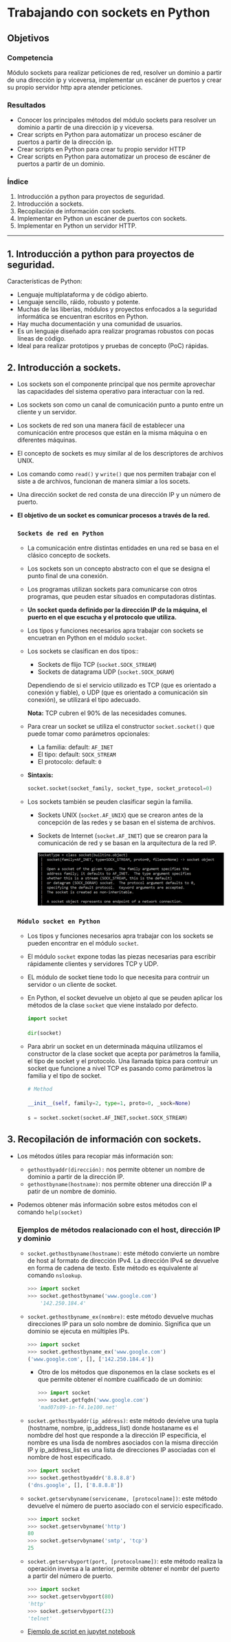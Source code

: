 # Trabajando con sockets en Python

## Objetivos

### Competencia
Módulo sockets para realizar peticiones de red, resolver un dominio a partir de una dirección ip y viceversa, implementar un escáner de puertos y crear su propio servidor http apra atender peticiones.

### Resultados
- Conocer los principales métodos del módulo sockets para resolver un dominio a partir de una dirección ip y viceversa.
- Crear scripts en Python para automatizar un proceso escáner de puertos a partir de la dirección ip.
- Crear scripts en Python para crear tu propio servidor HTTP
- Crear scripts en Python para automatizar un proceso de escáner de puertos a partir de un dominio.

### Índice

1. Introducción a python para proyectos de seguridad.
2. Introducción a sockets.
3. Recopilación de información con sockets.
4. Implementar en Python un escáner de puertos con sockets.
5. Implementar en Python un servidor HTTP.

---

## 1. Introducción a python para proyectos de seguridad.

Características de Python:
- Lenguaje multiplataforma y de código abierto.
- Lenguaje sencillo, ráìdo, robusto y potente.
- Muchas de las liberías, módulos y proyectos enfocados a la seguridad informática se encuentran escritos en Python.
- Hay mucha documentación y una comunidad de usuarios.
- Es un lenguaje diseñado apra realizar programas robustos con pocas líneas de código.
- Ideal para realizar prototipos y pruebas de concepto (PoC) rápidas.

## 2. Introducción a sockets.

- Los sockets son el componente principal que nos permite aprovechar las capacidades del sistema operativo para interactuar con la red.
- Los sockets son como un canal de comunicación punto a punto entre un cliente y un servidor.
- Los sockets de red son una manera fácil de establecer una comunicación entre procesos que están en la misma máquina o en diferentes máquinas.
- El concepto de sockets es muy similar al de los descriptores de archivos UNIX.
- Los comando como `read()` y `write()` que nos permiten trabajar con el siste a de archivos, funcionan de manera simiar a los socets.
- Una dirección socket de red consta de una dirección IP y un número de puerto.
- **El objetivo de un socket es comunicar procesos a través de la red.**

    ### `Sockets de red en Python`

    - La comunicación entre distintas entidades en una red se basa en el clásico concepto de sockets.
    - Los sockets son un concepto abstracto con el que se designa el punto final de una conexión.
    - Los programas utilizan sockets para comunicarse con otros programas, que peuden estar situados en computadoras distintas.

    - **Un socket queda definido por la dirección IP de la máquina, el puerto en el que escucha y el protocolo que utiliza.**

    - Los tipos y funciones necesarios apra trabajar con sockets se encuetran en Python en el módulo `socket`.

    - Los sockets se clasifican en dos tipos::
        - Sockets de flijo TCP (`socket.SOCK_STREAM`)
        - Sockets de datagrama UDP (`socket.SOCK_DGRAM`)

      Dependiendo de si el servicio utilizado es TCP (que es orientado a conexión y fiable), o UDP (que es orientado a comunicación sin conexión), se utilizará el tipo adecuado.

      **Nota:** TCP cubren el 90% de las necesidades comunes.
    
    - Para crear un socket se utiliza el constructor `socket.socket()` que puede tomar como parámetros opcionales:
        - La familia: default: `AF_INET`
        - El tipo: default: `SOCK_STREAM`
        - El protocolo: default: `0`

    - **Sintaxis:**
        ```python
        socket.socket(socket_family, socket_type, socket_protocol=0)
        ```
        
    - Los sockets también se peuden clasificar según la familia.
        - Sockets UNIX (`socket.AF_UNIX`) que se crearon antes de la concepción de las redes y se basan en el sistema de archivos.
        - Sockets de Internet (`socket.AF_INET`) que se crearon para la comunicación de red y se basan en la arquitectura de la red IP.

            ![alt text](/Unidad-1/img/contructor_socket.png)

    ### `Módulo socket en Python`

    - Los tipos y funciones necesarios apra trabajar con los sockets se pueden encontrar en el módulo `socket`.
    
    - El módulo `socket`  expone todas las piezas necesarias para escribir rápidamente clientes y servidores TCP y UDP.

    - EL módulo de socket tiene todo lo que necesita para contruir un servidor o un cliente de socket.
    - En Python, el socket devuelve un objeto al que se peuden aplicar los métodos de la clase `socket` que viene instalado por defecto.

        ```python
        import socket

        dir(socket)
        ```

    - Para abrir un socket en un determinada máquina utilizamos el constructor de la clase socket que acepta por parámetros la familia, el tipo de socket y el protocolo. Una llamada típica para contruir un socket que funcione a nivel TCP es pasando como parámetros la familia y el tipo de socket.

        ```python
        # Method

        __init__(self, family=2, type=1, proto=0, _sock=None)

        s = socket.socket(socket.AF_INET,socket.SOCK_STREAM)
        ```

## 3. Recopilación de información con sockets.

- Los métodos útiles para recopiar más información son:
    - `gethostbyaddr(dirección):` nos permite obtener un nombre de dominio a partir de la dirección IP.
    - `gethostbyname(hostname)`: nos permite obtener una dirección IP a patir de un nombre de dominio.

- Podemos obtener más información sobre estos métodos con el comando `help(socket)`

    ### Ejemplos de métodos realacionado con el host, dirección IP y dominio

    - `socket.gethostbyname(hostname)`: este método convierte un nombre de host al formato de dirección IPv4. La dirección IPv4 se devuelve en forma de cadena de texto. Este método es equivalente al comando `nslookup`.
        ```python
        >>> import socket
        >>> socket.gethostbyname('www.google.com')
            '142.250.184.4'
        ```

    - `socket.gethostbyname_ex(nombre)`: este método devuelve muchas direcciones IP para un solo nombre de dominio. Significa que un dominio se ejecuta en múltiples IPs.

        ```python
        >>> import socket
        >>> socket.gethostbyname_ex('www.google.com')
        ('www.google.com', [], ['142.250.184.4'])
        ```

        - Otro de los métodos que disponemos en la clase sockets es el que permite obtener el nombre cualificado de un dominio:

            ```python
            >>> import socket
            >>> socket.getfqdn('www.google.com')
            'mad07s09-in-f4.1e100.net'
            ```

    - `socket.gethostbyaddr(ip_address)`: este método devielve una tupla (hostname, nombre, ip_address_list) donde hostaname es el nombdre del host que responde a la dirección IP especificia, el nombre es una lisda de nombres asociados con la misma dirección IP y ip_address_list es una lista de direcciones IP asociadas con el nombre de host especificado.

        ```python
        >>> import socket
        >>> socket.gethostbyaddr('8.8.8.8')
        ('dns.google', [], ['8.8.8.8'])
        ```

    - `socket.getservbyname(servicename, [protocolname])`: este método devuelve el número de puerto asociado con el servicio especificado.

        ```python
        >>> import socket
        >>> socket.getservbyname('http')
        80
        >>> socket.getservbyname('smtp', 'tcp')     
        25
        ```

    - `socket.getservbyport(port, [protocolname])`: este método realiza la operación inversa a la anterior, permite obtener el nombr del puerto a partir del número de puerto.

        ```python
        >>> import socket
        >>> socket.getservbyport(80)
        'http'
        >>> socket.getservbyport(23)
        'telnet'
        ```

    - [Ejemplo de script en jupytet notebook](/Unidad-1/2-sockets_metodos.ipynb)